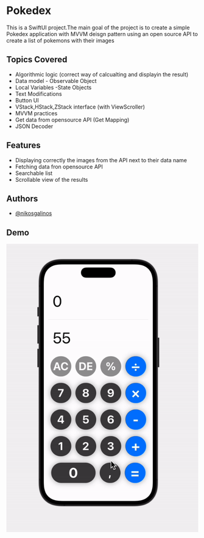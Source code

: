 
# Pokedex

This is a SwiftUI project.The main goal of the project is to create a simple Pokedex application
with MVVM deisgn pattern 
using an open source API to create a list of pokemons with their images

## Topics Covered

- Algorithmic logic (correct way of calcualting and displayin the result)
- Data model - Observable Object
- Local Variables -State Objects
- Text Modifications
- Button UI
- VStack,HStack,ZStack interface (with ViewScroller)
- MVVM practices
- Get data from opensource API (Get Mapping)
- JSON Decoder
## Features


- Displaying correctly the images from the API next to their data name
- Fetching data fron opensource API
- Searchable list
- Scrollable view of the results


## Authors

- [@nikosgalinos](https://github.com/ngalinos95)


## Demo
![](https://github.com/ngalinos95/iOS-Calculator/blob/main/calculator.gif)




